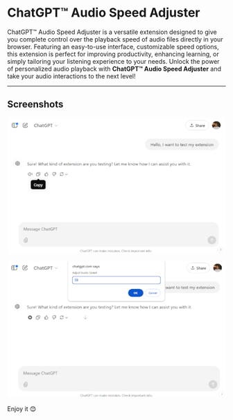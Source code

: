 # ChatGPT™ Audio Speed Adjuster

ChatGPT™ Audio Speed Adjuster is a versatile extension designed to give you complete control over the playback speed of audio files directly in your browser. Featuring an easy-to-use interface, customizable speed options, this extension is perfect for improving productivity, enhancing learning, or simply tailoring your listening experience to your needs. Unlock the power of personalized audio playback with **ChatGPT™ Audio Speed Adjuster** and take your audio interactions to the next level!

---

## Screenshots

![Keyboard shortcuts](assets/BigScreen_640x400.png)

![Keyboard shortcuts](assets/BigScreen02_640x400.png)


Enjoy it :blush: